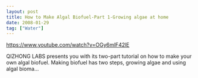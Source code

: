 ```yaml
---
layout: post
title: How to Make Algal Biofuel-Part 1-Growing algae at home
date: 2008-01-29
tag: ["Water"]
---
```


https://www.youtube.com/watch?v=OGy6mlF42lE  

QIZHONG LABS presents you with its two-part tutorial on how to make your own algal biofuel. Making biofuel has two steps, growing algae and using algal bioma...